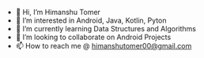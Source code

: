 - 👋 Hi, I’m Himanshu Tomer
- 👀 I’m interested in Android, Java, Kotlin, Pyton
- 🌱 I’m currently learning Data Structures and Algorithms
- 💞️ I’m looking to collaborate on Android Projects
- 📫 How to reach me @ himanshutomer00@gmail.com

